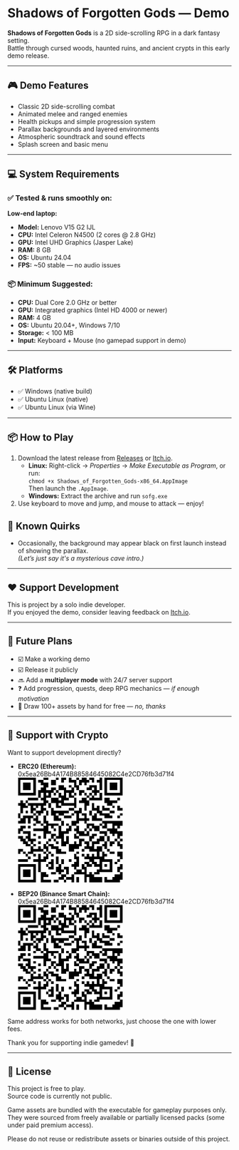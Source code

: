 # Shadows of Forgotten Gods — Demo

**Shadows of Forgotten Gods** is a 2D side-scrolling RPG in a dark fantasy setting.  
Battle through cursed woods, haunted ruins, and ancient crypts in this early demo release.

---

## 🎮 Demo Features

- Classic 2D side-scrolling combat
- Animated melee and ranged enemies
- Health pickups and simple progression system
- Parallax backgrounds and layered environments
- Atmospheric soundtrack and sound effects
- Splash screen and basic menu

---

## 💻 System Requirements

### ✅ Tested & runs smoothly on:

**Low-end laptop:**  
- **Model:** Lenovo V15 G2 IJL  
- **CPU:** Intel Celeron N4500 (2 cores @ 2.8 GHz)  
- **GPU:** Intel UHD Graphics (Jasper Lake)  
- **RAM:** 8 GB  
- **OS:** Ubuntu 24.04  
- **FPS:** ~50 stable — no audio issues

### 📦 Minimum Suggested:

- **CPU:** Dual Core 2.0 GHz or better  
- **GPU:** Integrated graphics (Intel HD 4000 or newer)  
- **RAM:** 4 GB  
- **OS:** Ubuntu 20.04+, Windows 7/10  
- **Storage:** < 100 MB
- **Input:** Keyboard + Mouse (no gamepad support in demo)

---

## 🛠️ Platforms

- ✅ Windows (native build)
- ✅ Ubuntu Linux (native)
- ✅ Ubuntu Linux (via Wine)

---

## 📦 How to Play

1. Download the latest release from [Releases](https://github.com/allexstorm/Shadows-of-Forgotten-Gods-Releases/releases) or [Itch.io](https://allexstorm.itch.io/shadows-of-forgotten-gods).
   - **Linux:** Right-click → *Properties* → *Make Executable as Program*, or run:  
     `chmod +x Shadows_of_Forgotten_Gods-x86_64.AppImage`  
     Then launch the `.AppImage`.
   - **Windows:** Extract the archive and run `sofg.exe`
2. Use keyboard to move and jump, and mouse to attack — enjoy!

## 🚧 Known Quirks

- Occasionally, the background may appear black on first launch instead of showing the parallax.  
  *(Let’s just say it's a mysterious cave intro.)*

---

## ❤️ Support Development

This is project by a solo indie developer.  
If you enjoyed the demo, consider leaving feedback on [Itch.io](https://allexstorm.itch.io/shadows-of-forgotten-gods).

---

## 🧪 Future Plans

- ☑️ Make a working demo  
- ☑️ Release it publicly  
- 🔜 Add a **multiplayer mode** with 24/7 server support  
- ❓ Add progression, quests, deep RPG mechanics — *if enough motivation*  
- 🚫 Draw 100+ assets by hand for free — *no, thanks*

---

## 💸 Support with Crypto

Want to support development directly?  

- **ERC20 (Ethereum):**              
0x5ea26Bb4A174B88584645082C4e2CD76fb3d71f4
![Support from Ethereum](https://raw.githubusercontent.com/allexstorm/Shadows-of-Forgotten-Gods-Releases/main/QR/Ethereum-ERC20-QRCODE.png)

- **BEP20 (Binance Smart Chain):**   
0x5ea26Bb4A174B88584645082C4e2CD76fb3d71f4
![Support from BNB](https://raw.githubusercontent.com/allexstorm/Shadows-of-Forgotten-Gods-Releases/main/QR/BNB-BEP20-QRCODE.png)

Same address works for both networks, just choose the one with lower fees.

Thank you for supporting indie gamedev! 🙏

---

## 🧠 License

This project is free to play.  
Source code is currently not public.

Game assets are bundled with the executable for gameplay purposes only.  
They were sourced from freely available or partially licensed packs (some under paid premium access).

Please do not reuse or redistribute assets or binaries outside of this project.
